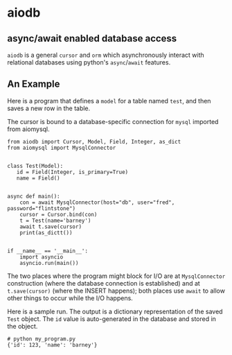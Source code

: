 # aiodb
## async/await enabled database access

`aiodb` is a general `cursor` and `orm` which
asynchronously interact with relational databases
using python's `async`/`await` features.

## An Example

Here is a program that defines a `model` for a table named `test`, and then
saves a new row in the table.

The cursor is bound to a database-specific connection for `mysql`
imported from aiomysql.

```
from aiodb import Cursor, Model, Field, Integer, as_dict
from aiomysql import MysqlConnector


class Test(Model):
   id = Field(Integer, is_primary=True)
   name = Field()


async def main():
    con = await MysqlConnector(host="db", user="fred", password="flintstone")
    cursor = Cursor.bind(con)
    t = Test(name='barney')
    await t.save(cursor)
    print(as_dictt())


if __name__ == '__main__':
    import asyncio
    asyncio.run(main())
```

The two places where the program might block for I/O
are at `MysqlConnector` construction (where the database connection is established)
and at `t.save(cursor)` (where the INSERT happens);
both places use `await` to allow other things to occur while the I/O happens.

Here is a sample run. The output is a dictionary representation of the saved `Test` object.
The `id` value is auto-generated in the database and stored in the object.

```
# python my_program.py
{'id': 123, 'name': 'barney'}
```
